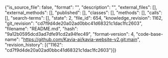 {"is_source_file": false, "format": "", "description": "", "external_files": [], "external_methods": [], "published": [], "classes": [], "methods": [], "calls": [], "search-terms": [], "state": 2, "file_id": 654, "knowledge_revision": 1162, "git_revision": "cd7f9d4de20a02ad0bbc41d68321c1dac1fc2603", "filename": "README.md", "hash": "9a12b0595dcd3ad7dfe91cd2a94fec49", "format-version": 4, "code-base-name": "https://github.com/Kavia-ai/kavia-website-v2.git:main", "revision_history": [{"1162": "cd7f9d4de20a02ad0bbc41d68321c1dac1fc2603"}]}
